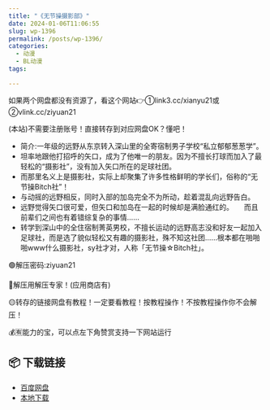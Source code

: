 ```yaml
---
title: "《无节操摄影部》"
date: 2024-01-06T11:06:55
slug: wp-1396
permalink: /posts/wp-1396/
categories:
  - 动漫
  - BL动漫
tags:

---
```


如果两个网盘都没有资源了，看这个网站👉①link3.cc/xianyu21或②vlink.cc/ziyuan21

(本站)不需要注册账号！直接转存到对应网盘OK？懂吧！

*   简介:一年级的远野从东京转入深山里的全寄宿制男子学校“私立郁郁葱葱学”。　　
*   坦率地跟他打招呼的矢口，成为了他唯一的朋友。因为不擅长打球而加入了最轻松的“摄影社”，没有加入矢口所在的足球社团。　　
*   而那里名义上是摄影社，实际上却聚集了许多性格鲜明的学长们，俗称的“无节操Bitch社”！　　
*   与动摇的远野相反，同时入部的加岛完全不为所动，趁着混乱向远野告白。　　
*   远野觉得矢口很可爱，但矢口和加岛在一起的时候却是满脸通红的。　　而且前辈们之间也有着错综复杂的事情……　　
*   转学到深山中的全住宿制菁英男校，不擅长运动的远野高志没和好友一起加入足球社，而是选了貌似轻松又有趣的摄影社，殊不知这社团……根本都在啪啪啪www什么摄影社，sy社才对，人称「无节操☆Bitch社」。

🟢解压密码:ziyuan21

🔵解压用解压专家！(应用商店有)

🟡转存的链接网盘有教程！一定要看教程！按教程操作！不按教程操作你不会解压！

💰🈶能力的宝，可以点左下角赞赏支持一下网站运行

## 📦 下载链接
- [百度网盘](https://blziyuan21.com/pay-download/1396?key=7933ccef92&down_id=0)
- [本地下载](https://blziyuan21.com/pay-download/1396?key=7933ccef92&down_id=1)

